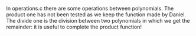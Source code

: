 In operations.c there are some operations between polynomials.
The product one has not been tested as we keep the function made by Daniel.
The divide one is the division between two polynomials in which we get the remainder: it is useful to complete the product function!
